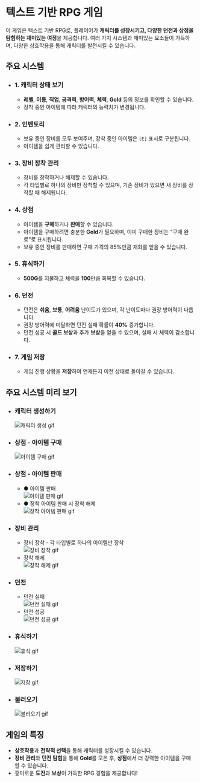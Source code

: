 # 텍스트 기반 RPG 게임

이 게임은 텍스트 기반 RPG로, 플레이어가 **캐릭터를 성장시키고, 다양한 던전과 상점을 탐험하는 재미있는 여정**을 제공합니다. 여러 가지 시스템과 재미있는 요소들이 가득하며, 다양한 상호작용을 통해 캐릭터를 발전시킬 수 있습니다.  

## 주요 시스템  

- ### 1. 캐릭터 상태 보기  
  - **레벨**, **이름**, **직업**, **공격력**, **방어력**, **체력**, **Gold** 등의 정보를 확인할 수 있습니다.  
  - 장착 중인 아이템에 따라 캐릭터의 능력치가 변경됩니다.  

- ### 2. 인벤토리  
  - 보유 중인 장비를 모두 보여주며, 장착 중인 아이템은 `[E]` 표시로 구분됩니다.  
  - 아이템을 쉽게 관리할 수 있습니다.  

- ### 3. 장비 장착 관리  
  - 장비를 장착하거나 해제할 수 있습니다.  
  - 각 타입별로 하나의 장비만 장착할 수 있으며, 기존 장비가 있으면 새 장비를 장착할 때 해제됩니다.  

- ### 4. 상점  
  - 아이템을 **구매**하거나 **판매**할 수 있습니다.  
  - 아이템을 구매하려면 충분한 **Gold**가 필요하며, 이미 구매한 장비는 "구매 완료"로 표시됩니다.  
  - 보유 중인 장비를 판매하면 구매 가격의 85%만큼 재화를 얻을 수 있습니다.  

- ### 5. 휴식하기  
  - **500G**를 지불하고 체력을 **100**만큼 회복할 수 있습니다.  

- ### 6. 던전  
  - 던전은 **쉬움**, **보통**, **어려움** 난이도가 있으며, 각 난이도마다 권장 방어력이 다릅니다.  
  - 권장 방어력에 미달하면 던전 실패 확률이 **40%** 증가합니다.  
  - 던전 성공 시 **골드 보상**과 추가 **보상**을 얻을 수 있으며, 실패 시 체력이 감소합니다.  

- ### 7. 게임 저장  
  - 게임 진행 상황을 **저장**하여 언제든지 이전 상태로 돌아갈 수 있습니다.

 ## 주요 시스템 미리 보기

- ### 캐릭터 생성하기
  ![캐릭터 생성 gif](경로/캐릭터_생성.gif)  

- ### 상점 - 아이템 구매
  ![아이템 구매 gif](경로/아이템_구매.gif)  

- ### 상점 - 아이템 판매
  - ● 아이템 판매  
    ![아이템 판매 gif](경로/아이템_판매.gif)  
  - ● 장착 아이템 판매 시 장착 해제  
    ![장착 아이템 판매 gif](경로/장착_아이템_판매.gif)  

- ### 장비 관리
  - 장비 장착 - 각 타입별로 하나의 아이템만 장착  
    ![장비 장착 gif](경로/장비_장착.gif)  
  - 장착 해제  
    ![장착 해제 gif](경로/장착_해제.gif)  

- ### 던전
  - 던전 실패  
    ![던전 실패 gif](경로/던전_실패.gif)  
  - 던전 성공  
    ![던전 성공 gif](경로/던전_성공.gif)  

- ### 휴식하기
  ![휴식 gif](경로/휴식.gif)  

- ### 저장하기
  ![저장 gif](경로/저장.gif)  

- ### 불러오기
  ![불러오기 gif](경로/불러오기.gif)  

## 게임의 특징  
- **상호작용**과 **전략적 선택**을 통해 캐릭터를 성장시킬 수 있습니다.  
- **장비 관리**와 **던전 탐험**을 통해 **Gold**를 모은 후, **상점**에서 더 강력한 아이템을 구매할 수 있습니다.  
- 흥미로운 **도전**과 **보상**이 가득한 RPG 경험을 제공합니다!
